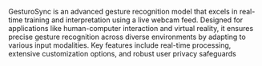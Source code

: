 GesturoSync is an advanced gesture recognition model that excels in real-time training and interpretation using a live webcam feed. Designed for applications like human-computer interaction and virtual reality, it ensures precise gesture recognition across diverse environments by adapting to various input modalities. Key features include real-time processing, extensive customization options, and robust user privacy safeguards
